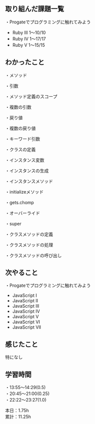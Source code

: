 ## 取り組んだ課題一覧
・Progateでプログラミングに触れてみよう
- Ruby III 1〜10/10
- Ruby IV 1〜17/17
- Ruby V 1〜15/15

## わかったこと　　
・メソッド

・引数

・メソッド定義のスコープ

・複数の引数

・戻り値

・複数の戻り値

・キーワード引数

・クラスの定義

・インスタンス変数

・インスタンスの生成

・インスタンスメソッド

・initializeメソッド

・gets.chomp

・オーバーライド

・super

・クラスメソッドの定義

・クラスメソッドの処理

・クラスメソッドの呼び出し

## 次やること　　
・Progateでプログラミングに触れてみよう 
- JavaScript I
- JavaScript II
- JavaScript III
- JavaScript IV
- JavaScript V
- JavaScript VI
- JavaScript VII

## 感じたこと
特になし

## 学習時間
・13:55〜14:29(0.5)  
・20:45〜21:00(0.25)  
・22:22〜23:27(1.0)  

本日：1.75h  
累計：11.25h



